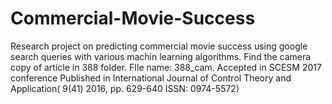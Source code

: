 # Commercial-Movie-Success
Research project on predicting commercial movie success using google search queries with various machin learning algorithms. 
Find the camera copy of article in 388 folder. FIle name: 388_cam.
Accepted in SCESM 2017 conference 
Published in International Journal of Control Theory and Application( 9(41) 2016, pp.  629-640 ISSN: 0974-5572)

